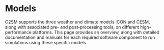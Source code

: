 
# Models

C2SM supports the three weather and climate models [ICON](icon/index.md) and [CESM](cesm.md), along with associated pre- and post-processing tools, on different high-performance platforms. This page provides an overview, along with detailed documentation and manuals for each required software component to run simulations using these specific models.
